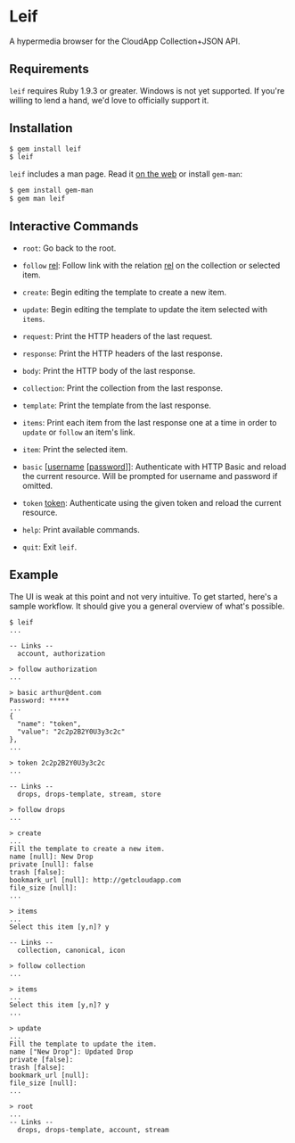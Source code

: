# Leif

A hypermedia browser for the CloudApp Collection+JSON API.

## Requirements

`leif` requires Ruby 1.9.3 or greater. Windows is not yet supported. If you're
willing to lend a hand, we'd love to officially support it.

## Installation

``` bash
$ gem install leif
$ leif
```

`leif` includes a man page. Read it [on the web][manpage] or install
`gem-man`:

``` bash
$ gem install gem-man
$ gem man leif
```

[manpage]: http://lmarburger.github.io/leif

## Interactive Commands

  - `root`:
    Go back to the root.

  - `follow` <u>rel</u>:
    Follow link with the relation <u>rel</u> on the collection or selected item.

  - `create`:
    Begin editing the template to create a new item.

  - `update`:
    Begin editing the template to update the item selected with `items`.

  - `request`:
    Print the HTTP headers of the last request.

  - `response`:
    Print the HTTP headers of the last response.

  - `body`:
    Print the HTTP body of the last response.

  - `collection`:
    Print the collection from the last response.

  - `template`:
    Print the template from the last response.

  - `items`:
    Print each item from the last response one at a time in order to `update`
    or `follow` an item's link.

  - `item`:
    Print the selected item.

  - `basic` [<u>username</u> [<u>password</u>]]:
    Authenticate with HTTP Basic and reload the current resource. Will be
    prompted for username and password if omitted.

  - `token` <u>token</u>:
    Authenticate using the given token and reload the current resource.

  - `help`:
    Print available commands.

  - `quit`:
    Exit `leif`.

## Example

The UI is weak at this point and not very intuitive. To get started, here's a
sample workflow. It should give you a general overview of what's possible.

    $ leif
    ...

    -- Links --
      account, authorization

    > follow authorization
    ...

    > basic arthur@dent.com
    Password: *****
    ...
    {
      "name": "token",
      "value": "2c2p2B2Y0U3y3c2c"
    },
    ...

    > token 2c2p2B2Y0U3y3c2c
    ...

    -- Links --
      drops, drops-template, stream, store

    > follow drops
    ...

    > create
    ...
    Fill the template to create a new item.
    name [null]: New Drop
    private [null]: false
    trash [false]:
    bookmark_url [null]: http://getcloudapp.com
    file_size [null]:
    ...

    > items
    ...
    Select this item [y,n]? y

    -- Links --
      collection, canonical, icon

    > follow collection
    ...

    > items
    ...
    Select this item [y,n]? y
    ...

    > update
    ...
    Fill the template to update the item.
    name ["New Drop"]: Updated Drop
    private [false]:
    trash [false]:
    bookmark_url [null]:
    file_size [null]:
    ...

    > root
    ...
    -- Links --
      drops, drops-template, account, stream

